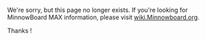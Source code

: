 
We're sorry, but this page no longer exists.  If you're looking for MinnowBoard MAX information, please visit [wiki.Minnowboard.org](http://wiki.minnowboard.org/).

Thanks !
